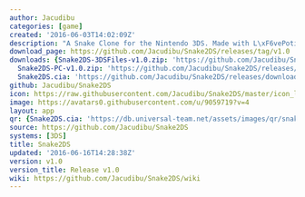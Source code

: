 ```yaml
---
author: Jacudibu
categories: [game]
created: '2016-06-03T14:02:09Z'
description: "A Snake Clone for the Nintendo 3DS. Made with L\xF6vePotion."
download_page: https://github.com/Jacudibu/Snake2DS/releases/tag/v1.0
downloads: {Snake2DS-3DSFiles-v1.0.zip: 'https://github.com/Jacudibu/Snake2DS/releases/download/v1.0/Snake2DS-3DSFiles-v1.0.zip',
  Snake2DS-PC-v1.0.zip: 'https://github.com/Jacudibu/Snake2DS/releases/download/v1.0/Snake2DS-PC-v1.0.zip',
  Snake2DS.cia: 'https://github.com/Jacudibu/Snake2DS/releases/download/v1.0/Snake2DS.cia'}
github: Jacudibu/Snake2DS
icon: https://raw.githubusercontent.com/Jacudibu/Snake2DS/master/icon_large.png
image: https://avatars0.githubusercontent.com/u/9059719?v=4
layout: app
qr: {Snake2DS.cia: 'https://db.universal-team.net/assets/images/qr/snake2ds.cia.png'}
source: https://github.com/Jacudibu/Snake2DS
systems: [3DS]
title: Snake2DS
updated: '2016-06-16T14:28:38Z'
version: v1.0
version_title: Release v1.0
wiki: https://github.com/Jacudibu/Snake2DS/wiki
---
```


